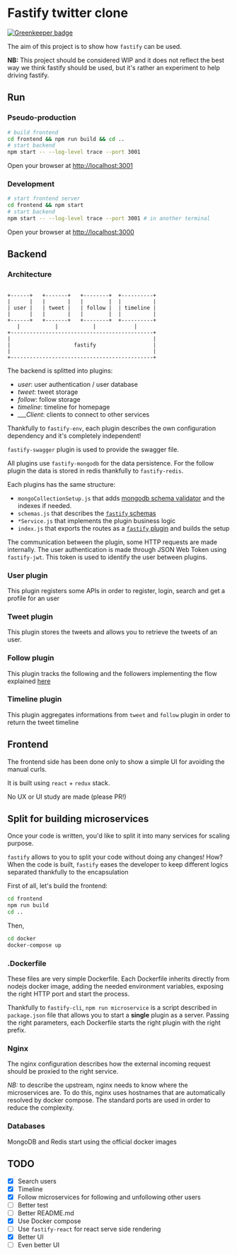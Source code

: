# Fastify twitter clone

[![Greenkeeper badge](https://badges.greenkeeper.io/fastify/fastify-example-twitter.svg)](https://greenkeeper.io/)

The aim of this project is to show how `fastify` can be used.

**NB:** This project should be considered WIP and it does not reflect the best way we think fastify should be used, but it's rather an experiment to help driving fastify.

## Run

### Pseudo-production
```bash
# build frontend
cd frontend && npm run build && cd ..
# start backend
npm start -- --log-level trace --port 3001
```

Open your browser at [http://localhost:3001](http://localhost:3001)

### Development
```bash
# start frontend server
cd frontend && npm start
# start backend
npm start -- --log-level trace --port 3001 # in another terminal
```

Open your browser at [http://localhost:3000](http://localhost:3000)

## Backend

### Architecture

```

+------+   +-------+   +--------+  +----------+
|      |   |       |   |        |  |          |
| user |   | tweet |   | follow |  | timeline |
|      |   |       |   |        |  |          |
+------+   +-------+   +--------+  +----------+
   |           |           |            |
+---------------------------------------------+
|                                             |
|                    fastify                  |
|                                             |
+---------------------------------------------+

```

The backend is splitted into plugins:
- *user*: user authentication / user database
- *tweet*: tweet storage
- *follow*: follow storage
- *timeline*: timeline for homepage
- *___Client*: clients to connect to other services

Thankfully to `fastify-env`, each plugin describes the own configuration dependency and it's completely independent!

`fastify-swagger` plugin is used to provide the swagger file.

All plugins use `fastify-mongodb` for the data persistence.
For the follow plugin the data is stored in redis thankfully to `fastify-redis`.

Each plugins has the same structure:
- `mongoCollectionSetup.js` that adds [mongodb schema validator](https://docs.mongodb.com/manual/core/document-validation/) and the indexes if needed.
- `schemas.js` that describes the [`fastify` schemas](https://github.com/fastify/fastify/blob/master/docs/Validation-And-Serialize.md)
- `*Service.js` that implements the plugin business logic
- `index.js` that exports the routes as a [`fastify` plugin](https://github.com/fastify/fastify/blob/master/docs/Plugins.md) and builds the setup

The communication between the plugin, some HTTP requests are made internally.
The user authentication is made through JSON Web Token using `fastify-jwt`.
This token is used to identify the user between plugins.

### User plugin

This plugin registers some APIs in order to register, login, search and get a profile for an user

### Tweet plugin

This plugin stores the tweets and allows you to retrieve the tweets of an user.

### Follow plugin

This plugin tracks the following and the followers implementing the flow explained [here](https://redis.io/topics/twitter-clone)

### Timeline plugin

This plugin aggregates informations from `tweet` and `follow` plugin in order to return the tweet timeline

## Frontend

The frontend side has been done only to show a simple UI for avoiding the manual curls.

It is built using `react` + `redux` stack.

No UX or UI study are made (please PR!)

## Split for building microservices

Once your code is written, you'd like to split it into many services for scaling purpose.

`fastify` allows to you to split your code without doing any changes!
How? When the code is built, `fastify` eases the developer to keep different logics separated thankfully to the encapsulation

First of all, let's build the frontend:
```sh
cd frontend
npm run build
cd ..
```

Then,
```sh
cd docker
docker-compose up
```

### .Dockerfile

These files are very simple Dockerfile. Each Dockerfile inherits directly from nodejs docker image, adding the needed environment variables, exposing the right HTTP port and start the process.

Thankfully to `fastify-cli`, `npm run microservice` is a script described in `package.json` file that allows you to start a **single** plugin as a server. Passing the right parameters, each Dockerfile starts the right plugin with the right prefix.

### Nginx

The nginx configuration describes how the external incoming request should be proxied to the right service.

*NB:* to describe the upstream, nginx needs to know where the microservices are. To do this, nginx uses hostnames that are automatically resolved by docker compose. The standard ports are used in order to reduce the complexity.

### Databases

MongoDB and Redis start using the official docker images

## TODO

- [x] Search users
- [x] Timeline
- [x] Follow microservices for following and unfollowing other users
- [ ] Better test
- [ ] Better README.md
- [x] Use Docker compose
- [ ] Use `fastify-react` for react serve side rendering
- [x] Better UI
- [ ] Even better UI
